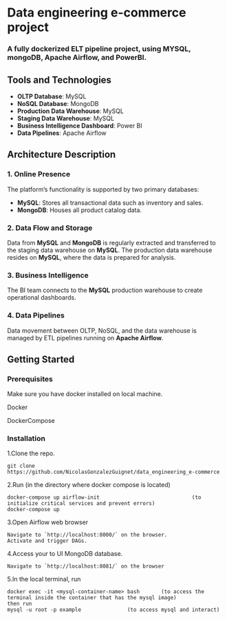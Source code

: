<!DOCTYPE html>
<html lang="en">
<body>

<h1>Data engineering e-commerce project</h1>
<h3>A fully dockerized ELT pipeline project, using MYSQL, mongoDB, Apache Airflow, and PowerBI.</h3>

<h2>Tools and Technologies</h2>
<ul>
    <li><strong>OLTP Database</strong>: MySQL</li>
    <li><strong>NoSQL Database</strong>: MongoDB</li>
    <li><strong>Production Data Warehouse</strong>: MySQL</li>
    <li><strong>Staging Data Warehouse</strong>: MySQL</li>
    <li><strong>Business Intelligence Dashboard</strong>: Power BI</li>
    <li><strong>Data Pipelines</strong>: Apache Airflow</li>
</ul>

<h2>Architecture Description</h2>

<h3>1. Online Presence</h3>
<p>The platform’s functionality is supported by two primary databases:</p>
<ul>
    <li><strong>MySQL</strong>: Stores all transactional data such as inventory and sales.</li>
    <li><strong>MongoDB</strong>: Houses all product catalog data.</li>
</ul>

<h3>2. Data Flow and Storage</h3>
<p>Data from <strong>MySQL</strong> and <strong>MongoDB</strong> is regularly extracted and transferred to the staging data warehouse on <strong>MySQL</strong>. The production data warehouse resides on <strong>MySQL</strong>, where the data is prepared for analysis.</p>

<h3>3. Business Intelligence</h3>
<p>The BI team connects to the <strong>MySQL</strong> production warehouse to create operational dashboards.</p>

<h3>4. Data Pipelines</h3>
<p>Data movement between OLTP, NoSQL, and the data warehouse is managed by ETL pipelines running on <strong>Apache Airflow</strong>.</p>

<h2>Getting Started</h2>

<h3>Prerequisites</h3>

<p>Make sure you have docker installed on local machine.</p>

Docker

DockerCompose

<h3>Installation</h3>

<p> 1.Clone the repo. </p>

    git clone https://github.com/NicolasGonzalezGuignet/data_engineering_e-commerce
    
<p>2.Run (in the directory where docker compose is located)</p>

    docker-compose up airflow-init                              (to initialize critical services and prevent errors)
    docker-compose up
    
<p>3.Open Airflow web browser</p>

    Navigate to `http://localhost:8000/` on the browser.
    Activate and trigger DAGs.

<p>4.Access your to UI MongoDB database.</p>

    Navigate to `http://localhost:8081/` on the browser

<p>5.In the local terminal, run </p>

    docker exec -it <mysql-container-name> bash       (to access the terminal inside the container that has the mysql image) 
    then run 
    mysql -u root -p example               (to access mysql and interact) 

</body>
</html>
